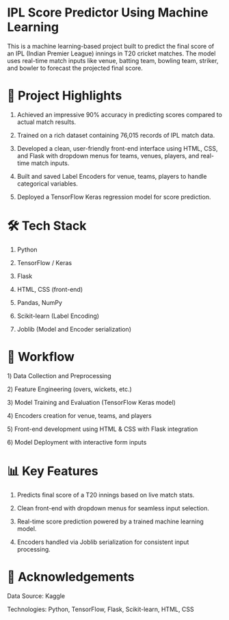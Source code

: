# IPL Score Predictor Using Machine Learning

This is a machine learning-based project built to predict the final score of an IPL (Indian Premier League) innings in T20 cricket matches. The model uses real-time match inputs like venue, batting team, bowling team, striker, and bowler to forecast the projected final score.

# 📌 Project Highlights

1) Achieved an impressive 90% accuracy in predicting scores compared to actual match results.

2) Trained on a rich dataset containing 76,015 records of IPL match data.

3) Developed a clean, user-friendly front-end interface using HTML, CSS, and Flask with dropdown menus for teams, venues, players, and real-time match inputs.

4) Built and saved Label Encoders for venue, teams, players to handle categorical variables.

5) Deployed a TensorFlow Keras regression model for score prediction.

# 🛠️ Tech Stack

1) Python

2) TensorFlow / Keras

3) Flask

4) HTML, CSS (front-end)

5) Pandas, NumPy

6) Scikit-learn (Label Encoding)

7) Joblib (Model and Encoder serialization)

# 📌 Workflow

1️) Data Collection and Preprocessing

2️) Feature Engineering (overs, wickets, etc.)

3️) Model Training and Evaluation (TensorFlow Keras model)

4️) Encoders creation for venue, teams, and players

5️) Front-end development using HTML & CSS with Flask integration

6️) Model Deployment with interactive form inputs

# 📊 Key Features

1) Predicts final score of a T20 innings based on live match stats.

2) Clean front-end with dropdown menus for seamless input selection.

3) Real-time score prediction powered by a trained machine learning model.

4) Encoders handled via Joblib serialization for consistent input processing.

# 📢 Acknowledgements

Data Source: Kaggle

Technologies: Python, TensorFlow, Flask, Scikit-learn, HTML, CSS
